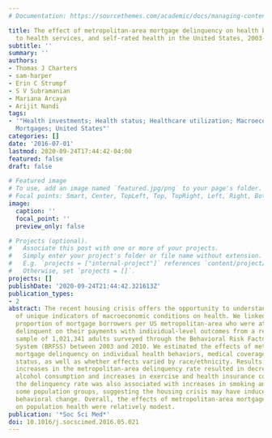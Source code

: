 ```yaml
---
# Documentation: https://sourcethemes.com/academic/docs/managing-content/

title: The effect of metropolitan-area mortgage delinquency on health behaviors, access
  to health services, and self-rated health in the United States, 2003-2010
subtitle: ''
summary: ''
authors:
- Thomas J Charters
- sam-harper
- Erin C Strumpf
- S V Subramanian
- Mariana Arcaya
- Arijit Nandi
tags:
- '"Health investments; Health status; Healthcare utilization; Macroeconomic conditions;
  Mortgages; United States"'
categories: []
date: '2016-07-01'
lastmod: 2020-09-24T17:44:42-04:00
featured: false
draft: false

# Featured image
# To use, add an image named `featured.jpg/png` to your page's folder.
# Focal points: Smart, Center, TopLeft, Top, TopRight, Left, Right, BottomLeft, Bottom, BottomRight.
image:
  caption: ''
  focal_point: ''
  preview_only: false

# Projects (optional).
#   Associate this post with one or more of your projects.
#   Simply enter your project's folder or file name without extension.
#   E.g. `projects = ["internal-project"]` references `content/project/deep-learning/index.md`.
#   Otherwise, set `projects = []`.
projects: []
publishDate: '2020-09-24T21:44:42.321613Z'
publication_types:
- 2
abstract: The recent housing crisis offers the opportunity to understand the effects
  of unique indicators of macroeconomic conditions on health. We linked data on the
  proportion of mortgage borrowers per US metropolitan-area who were at least 90 days
  delinquent on their payments with individual-level outcomes from a representative
  sample of 1,021,341 adults surveyed through the Behavioral Risk Factor Surveillance
  System (BRFSS) between 2003 and 2010. We estimated the effects of metropolitan-area
  mortgage delinquency on individual health behaviors, medical coverage, and health
  status, as well as whether effects varied by race/ethnicity. Results showed that
  increases in the metropolitan-area delinquency rate resulted in decreases in heavy
  alcohol consumption and increases in exercise and health insurance coverage. However,
  the delinquency rate was also associated with increases in smoking and obesity in
  some population groups, suggesting the housing crisis may have induced stress-related
  behavioral change. Overall, the effects of metropolitan-area mortgage delinquency
  on population health were relatively modest.
publication: '*Soc Sci Med*'
doi: 10.1016/j.socscimed.2016.05.021
---
```

